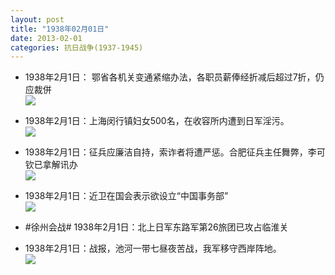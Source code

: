 ```yaml
---
layout: post
title: "1938年02月01日"
date: 2013-02-01
categories: 抗日战争(1937-1945)
---
```


<meta name="referrer" content="no-referrer" />

- 1938年2月1日： 鄂省各机关变通紧缩办法，各职员薪俸经折减后超过7折，仍应裁併 <br/><img src="https://ww3.sinaimg.cn/large/aca367d8jw1e1e7bv6jzzj.jpg" />

- 1938年2月1日：上海闵行镇妇女500名，在收容所内遭到日军淫污。 <br/><img src="https://ww4.sinaimg.cn/large/aca367d8jw1e1e5lh09gjj.jpg" />

- 1938年2月1日：征兵应廉洁自持，索诈者将遭严惩。合肥征兵主任舞弊，李可钦已拿解讯办 <br/><img src="https://ww2.sinaimg.cn/large/aca367d8jw1e1e3uywz6ij.jpg" />

- 1938年2月1日：近卫在国会表示欲设立“中国事务部” <br/><img src="https://ww4.sinaimg.cn/large/aca367d8jw1e1e24hagyvj.jpg" />

- #徐州会战# 1938年2月1日：北上日军东路军第26旅团已攻占临淮关 

- 1938年2月1日：战报，池河一带七昼夜苦战，我军移守西岸阵地。 <br/><img src="https://ww3.sinaimg.cn/large/aca367d8jw1e1dtgczg60j.jpg" />

